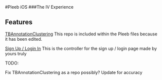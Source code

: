#Pleeb iOS
###The IV Experience

Features
-------

[TBAnnotationClustering](https://github.com/thoughtbot/TBAnnotationClustering)
This repo is included within the Pleeb files because it has been edited. 

[Sign Up / Login In](https://github.com/brentkirkland/Sign-In-Controller)
This is the controller for the sign up / login page made by yours truly



TODO:

Fix TBAnnotationClustering as a repo possibly? Update for accuracy



